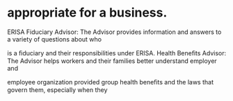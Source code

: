 # appropriate for a business.

ERISA Fiduciary Advisor: The Advisor provides information and answers to a variety of questions about who

is a ﬁduciary and their responsibilities under ERISA. Health Beneﬁts Advisor: The Advisor helps workers and their families better understand employer and

employee organization provided group health beneﬁts and the laws that govern them, especially when they